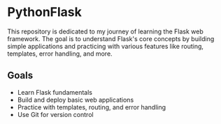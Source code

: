 # PythonFlask

This repository is dedicated to my journey of learning the Flask web framework. The goal is to understand Flask's core concepts by building simple applications and practicing with various features like routing, templates, error handling, and more.

## Goals
- Learn Flask fundamentals
- Build and deploy basic web applications
- Practice with templates, routing, and error handling
- Use Git for version control

